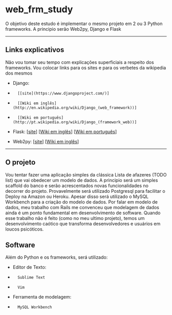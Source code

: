 web_frm_study
=============

O objetivo deste estudo é implementar o mesmo projeto em 2 ou 3 Python frameworks. A principio serão Web2py, Django e Flask

---------------------------------------------------------------------------------------------------------------------

Links explicativos
------------------

Não vou tomar seu tempo com explicações superficiais a respeito dos frameworks. Vou colocar links para os sites e para os verbetes da wikipedia dos mesmos

*	Django: 
-		[[site](https://www.djangoproject.com/)] 
-		[[Wiki em inglês](http://en.wikipedia.org/wiki/Django_(web_framework))] 
-		[[Wiki em português](http://pt.wikipedia.org/wiki/Django_(framework_web))]

*	Flask: [[site](http://flask.pocoo.org/)] [[Wiki em inglês](http://en.wikipedia.org/wiki/Flask_(web_framework))] [[Wiki em português](http://pt.wikipedia.org/wiki/Flask_(framework_web))]

*	Web2py: [[site](http://www.web2py.com/)] [[Wiki em inglês](http://en.wikipedia.org/wiki/Web2py)]

--------------------------------------------------------------------------------------------------------------------

O projeto
---------

Vou tentar fazer uma aplicação simples da clássica Lista de afazeres (TODO list) que vai obedecer um modelo de dados. A principio será um simples scaffold do banco e serão acrescentados novas funcionalidades no decorrer do projeto. Provavelmente será utilizado Postgresql para facilitar o Deploy na Amazon ou Heroku. Apesar disso será utilizado o MySQL Workbench para a criação do modelo de dados. Por falar em modelo de dados, meu trabalho com Rails me convenceu que modelagem de dados ainda é um ponto fundamental em desenvolvimento de software. Quando esse trabalho não é feito (como no meu ultimo projeto), temos um desenvolvimento caótico que transforma desenvolvedores e usuários em loucos psicóticos.

Software
--------

Além do Python e os frameworks, será utilizado:

* Editor de Texto:
-		Sublime Text
-		Vim
* Ferramenta de modelagem:
-		MySQL Workbench
